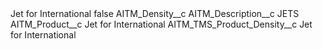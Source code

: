 <?xml version="1.0" encoding="UTF-8"?>
<CustomMetadata xmlns="http://soap.sforce.com/2006/04/metadata" xmlns:xsi="http://www.w3.org/2001/XMLSchema-instance" xmlns:xsd="http://www.w3.org/2001/XMLSchema">
    <label>Jet for International</label>
    <protected>false</protected>
    <values>
        <field>AITM_Density__c</field>
        <value xsi:nil="true"/>
    </values>
    <values>
        <field>AITM_Description__c</field>
        <value xsi:type="xsd:string">JETS</value>
    </values>
    <values>
        <field>AITM_Product__c</field>
        <value xsi:type="xsd:string">Jet for International</value>
    </values>
    <values>
        <field>AITM_TMS_Product_Density__c</field>
        <value xsi:type="xsd:string">Jet for International</value>
    </values>
</CustomMetadata>
